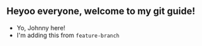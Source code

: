 ## Heyoo everyone, welcome to my git guide!

- Yo, Johnny here!
- I'm adding this from `feature-branch `